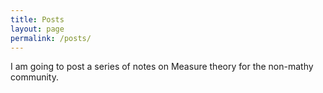 ```yaml
---
title: Posts
layout: page
permalink: /posts/
---
```


I am going to post a series of notes on Measure theory for the non-mathy community.

